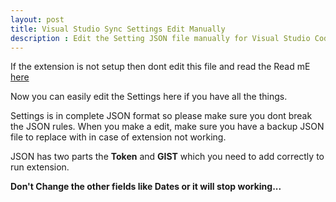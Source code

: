 ```yaml
---
layout: post
title: Visual Studio Sync Settings Edit Manually
description : Edit the Setting JSON file manually for Visual Studio Code Settings Sync.
---
```


If the extension is not setup then dont edit this file and read the Read mE [here](http://shanalikhan.github.io/2015/12/15/Visual-Studio-Code-Sync-Settings.html)


Now you can easily edit the Settings here if you have all the things.

Settings is in complete JSON format so please make sure you dont break the JSON rules. When you make a edit, make sure you
have a backup JSON file to replace with in case of extension not working.

JSON has two parts the **Token** and **GIST** which you need to add correctly to run extension.

**Don't Change the other fields like Dates or it will stop working...**